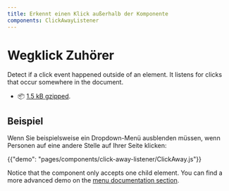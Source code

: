 ```yaml
---
title: Erkennt einen Klick außerhalb der Komponente
components: ClickAwayListener
---
```


# Wegklick Zuhörer

<p class="description">Detect if a click event happened outside of an element. It listens for clicks that occur somewhere in the document.</p>

- 📦 [1.5 kB gzipped](/size-snapshot).

## Beispiel

Wenn Sie beispielsweise ein Dropdown-Menü ausblenden müssen, wenn Personen auf eine andere Stelle auf Ihrer Seite klicken:

{{"demo": "pages/components/click-away-listener/ClickAway.js"}}

Notice that the component only accepts one child element. You can find a more advanced demo on the [menu documentation section](/components/menus/#menulist-composition).